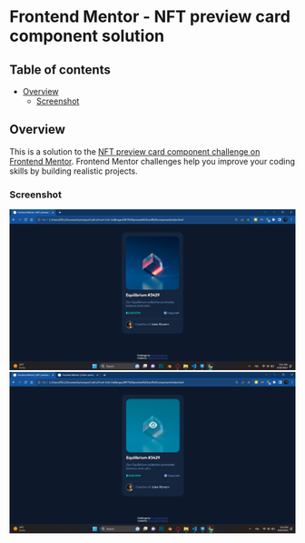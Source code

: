 # Frontend Mentor - NFT preview card component solution

## Table of contents

- [Overview](#overview)
  - [Screenshot](#screenshot)

## Overview

This is a solution to the [NFT preview card component challenge on Frontend Mentor](https://www.frontendmentor.io/challenges/nft-preview-card-component-SbdUL_w0U). Frontend Mentor challenges help you improve your coding skills by building realistic projects.

### Screenshot

![](./NFTCardResult.png)
![](./NFTCardResult2.png)
